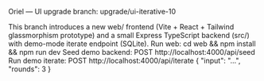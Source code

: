 Oriel — UI upgrade branch: upgrade/ui-iterative-10

This branch introduces a new web/ frontend (Vite + React + Tailwind glassmorphism prototype) and a small Express TypeScript backend (src/) with demo-mode iterate endpoint (SQLite).
Run web: cd web && npm install && npm run dev
Seed demo backend: POST http://localhost:4000/api/seed
Run demo iterate: POST http://localhost:4000/api/iterate { "input": "...", "rounds": 3 }
